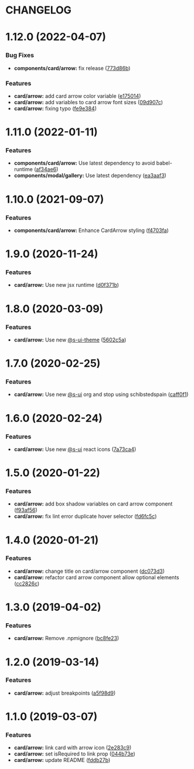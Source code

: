 # CHANGELOG

# 1.12.0 (2022-04-07)


### Bug Fixes

* **components/card/arrow:** fix release ([773d86b](https://github.com/SUI-Components/adevinta-spain-components/commit/773d86b639326c08f6c4f8464f3ce93d012f88e4))


### Features

* **card/arrow:** add card arrow color variable ([e175014](https://github.com/SUI-Components/adevinta-spain-components/commit/e175014eb38bca457dcede7cb6cd8299ef2f7b0d))
* **card/arrow:** add variables to card arrow font sizes ([09d907c](https://github.com/SUI-Components/adevinta-spain-components/commit/09d907c0f1045404497a9f117b649ce24037f0a1))
* **card/arrow:** fixing typo ([fe9e384](https://github.com/SUI-Components/adevinta-spain-components/commit/fe9e384ffd54897c68ae098fd693bd45a5e429ed))



# 1.11.0 (2022-01-11)


### Features

* **components/card/arrow:** Use latest dependency to avoid babel-runtime ([af34ae6](https://github.com/SUI-Components/adevinta-spain-components/commit/af34ae6a76049c3a27c15470f8ef65b512686053))
* **components/modal/gallery:** Use latest dependency ([ea3aaf3](https://github.com/SUI-Components/adevinta-spain-components/commit/ea3aaf3ebdca72e5be0e4388e8c8db4ddc7bd2f7))



# 1.10.0 (2021-09-07)


### Features

* **components/card/arrow:** Enhance CardArrow styling ([f4703fa](https://github.com/SUI-Components/adevinta-spain-components/commit/f4703fa07f8ead09ab9de7eb34cacbaf0c715194))



# 1.9.0 (2020-11-24)


### Features

* **card/arrow:** Use new jsx runtime ([d0f371b](https://github.com/SUI-Components/adevinta-spain-components/commit/d0f371b5c36968a1f3f483b159048b24e4389593))



# 1.8.0 (2020-03-09)


### Features

* **card/arrow:** Use new [@s-ui-theme](https://github.com/s-ui-theme) ([5602c5a](https://github.com/SUI-Components/adevinta-spain-components/commit/5602c5a1141428fb4a91525b5255fa7e320effe0))



# 1.7.0 (2020-02-25)


### Features

* **card/arrow:** Use new [@s-ui](https://github.com/s-ui) org and stop using schibstedspain ([caff0f1](https://github.com/SUI-Components/adevinta-spain-components/commit/caff0f13e57e67e466e60d00d0be339203441fd9))



# 1.6.0 (2020-02-24)


### Features

* **card/arrow:** Use new [@s-ui](https://github.com/s-ui) react icons ([7a73ca4](https://github.com/SUI-Components/adevinta-spain-components/commit/7a73ca4dbc6700877fae93b81dbcf32637a9e8e8))



# 1.5.0 (2020-01-22)


### Features

* **card/arrow:** add box shadow variables on card arrow component ([f93af56](https://github.com/SUI-Components/adevinta-spain-components/commit/f93af568c04c6e92eb24213425397deeb47ee043))
* **card/arrow:** fix lint error duplicate hover selector ([fd6fc5c](https://github.com/SUI-Components/adevinta-spain-components/commit/fd6fc5c66a929badb8b93746b46afea604445d89))



# 1.4.0 (2020-01-21)


### Features

* **card/arrow:** change title on card/arrow component ([dc073d3](https://github.com/SUI-Components/adevinta-spain-components/commit/dc073d317367113ca3c3f06fea365bafc9333aca))
* **card/arrow:** refactor card arrow component allow optional elements ([cc2826c](https://github.com/SUI-Components/adevinta-spain-components/commit/cc2826cc956c4e1888ed651c7f4b0ad8a9fc7d58))



# 1.3.0 (2019-04-02)


### Features

* **card/arrow:** Remove .npmignore ([bc8fe23](https://github.com/SUI-Components/adevinta-spain-components/commit/bc8fe23f68ecb777d13c1552828d7dff74281e8c))



# 1.2.0 (2019-03-14)


### Features

* **card/arrow:** adjust breakpoints ([a5f98d9](https://github.com/SUI-Components/adevinta-spain-components/commit/a5f98d9191512e7fed275370e61c3073ed686094))



# 1.1.0 (2019-03-07)


### Features

* **card/arrow:** link card with arrow icon ([2e283c9](https://github.com/SUI-Components/adevinta-spain-components/commit/2e283c9a6c25c92228d5f9b73273ad0544f32584))
* **card/arrow:** set isRequired to link prop ([044b73e](https://github.com/SUI-Components/adevinta-spain-components/commit/044b73ea86762d92eb5035142491b9e24bd7ef88))
* **card/arrow:** update README ([fddb27b](https://github.com/SUI-Components/adevinta-spain-components/commit/fddb27b6015580a3dce8ae1c6c8d6ce8340ff410))



